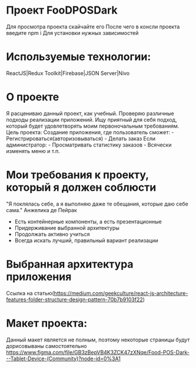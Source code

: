 # Проект FooDPOSDark

Для просмотра проекта скайчайте его
После чего в консли проекта введите
npm i
Для установки нужных зависимостей

# Используемые технологии:

ReactJS|Redux Toolkit|Firebase|JSON Server|Nivo

# О проекте

Я расцениваю данный проект, как учебный. Проверяю различные подходы реализации приложений. Ищу приятный для себя подход, который будет удовлетворять моим первоночальным требованиям.
Цель проекта:
Создание приложения, где пользователь сможет: - Регистрироваться(авторизовываться) - Делать заказ
Если администратор: - Просматривать статистику заказов - Всячески изменять меню и т.п.

# Мои требования к проекту, который я должен соблюсти

"Я поклялась себе, а я выполняю даже те обещания, которые даю себе сама." Анжелика де Пейрак

- Есть контейнерные компоненты, а есть презентационные
- Придерживание выбранной архитектуры
- Продолжать активно учиться
- Всегда искать лучший, правильный вариант реализации

# Выбранная архитектура приложения

Ссылка на статью(https://medium.com/geekculture/react-js-architecture-features-folder-structure-design-pattern-70b7b9103f22)

# Макет проекта:

Данный макет является не полным, поэтому некоторые страницы будут дорисовываны самостоятельно
https://www.figma.com/file/GB3zBepVB4K3ZCK47zXNqe/Food-POS-Dark---Tablet-Device-(Community)?node-id=0%3A1
